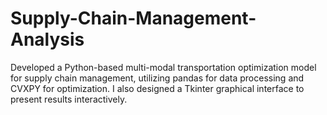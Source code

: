 # Supply-Chain-Management-Analysis
Developed a Python-based multi-modal transportation optimization model for supply chain management, utilizing pandas for data processing and CVXPY for optimization. I also designed a Tkinter graphical interface to present results interactively.

